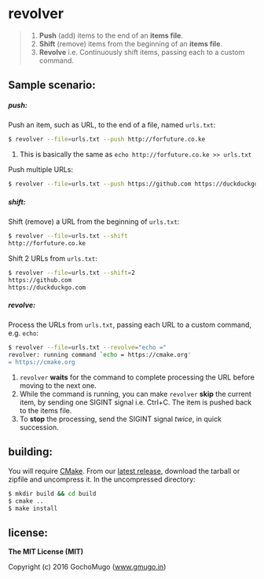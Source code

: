 # revolver

> 1. **Push** (add) items to the end of an **items file**.<br>
> 2. **Shift** (remove) items from the beginning of an **items file**.<br>
> 3. **Revolve** i.e. Continuously shift items, passing each to a custom command.<br>


## Sample scenario:

##### push:

Push an item, such as URL, to the end of a file, named `urls.txt`:

```bash
$ revolver --file=urls.txt --push http://forfuture.co.ke
```

1. This is basically the same as `echo http://forfuture.co.ke >> urls.txt`

Push multiple URLs:

```bash
$ revolver --file=urls.txt --push https://github.com https://duckduckgo.com https://cmake.org
```

##### shift:

Shift (remove) a URL from the beginning of `urls.txt`:

```bash
$ revolver --file=urls.txt --shift
http://forfuture.co.ke
```

Shift 2 URLs from `urls.txt`:

```bash
$ revolver --file=urls.txt --shift=2
https://github.com
https://duckduckgo.com
```

##### revolve:

Process the URLs from `urls.txt`, passing each URL to a custom command,
e.g. `echo`:

```bash
$ revolver --file=urls.txt --revolve="echo ="
revolver: running command `echo = https://cmake.org'
= https://cmake.org
```


1. `revolver` **waits** for the command to complete processing the URL before
   moving to the next one.
1. While the command is running, you can make `revolver` **skip** the current
   item, by sending one SIGINT signal i.e. Ctrl+C. The item is pushed
   back to the items file.
1. To **stop** the processing, send the SIGINT signal *twice*,
   in quick succession.


## building:

You will require [CMake][cmake]. From our [latest release][latest-release],
download the tarball or zipfile and uncompress it. In the uncompressed
directory:

```bash
$ mkdir build && cd build
$ cmake ..
$ make install
```


## license:

**The MIT License (MIT)**

Copyright (c) 2016 GochoMugo (www.gmugo.in)


[cmake]:https://cmake.org
[latest-release]:https://github.com/GochoMugo/revolver/releases/latest
